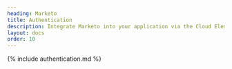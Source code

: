```yaml
---
heading: Marketo
title: Authentication
description: Integrate Marketo into your application via the Cloud Elements APIs.
layout: docs
order: 10
---
```


{% include authentication.md %}
